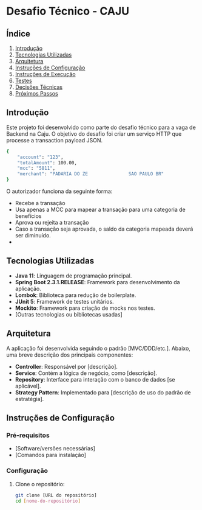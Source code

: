 # Desafio Técnico - CAJU

## Índice
1. [Introdução](#introdução)
2. [Tecnologias Utilizadas](#tecnologias-utilizadas)
3. [Arquitetura](#arquitetura)
4. [Instruções de Configuração](#instruções-de-configuração)
5. [Instruções de Execução](#instruções-de-execução)
6. [Testes](#testes)
7. [Decisões Técnicas](#decisões-técnicas)
8. [Próximos Passos](#próximos-passos)

## Introdução
Este projeto foi desenvolvido como parte do desafio técnico para a vaga de Backend na Caju. O objetivo do desafio foi criar um serviço HTTP  que processe a transaction payload JSON.
``` bash
{
	"account": "123",
	"totalAmount": 100.00,
	"mcc": "5811",
	"merchant": "PADARIA DO ZE               SAO PAULO BR"
}
```
O autorizador funciona da seguinte forma:
-  Recebe a transação
-  Usa apenas a MCC para mapear a transação para uma categoria de benefícios
-  Aprova ou rejeita a transação
-  Caso a transação seja aprovada, o saldo da categoria mapeada deverá ser diminuído.
- 


## Tecnologias Utilizadas
- **Java 11**: Linguagem de programação principal.
- **Spring Boot 2.3.1.RELEASE**: Framework para desenvolvimento da aplicação.
- **Lombok**: Biblioteca para redução de boilerplate.
- **JUnit 5**: Framework de testes unitários.
- **Mockito**: Framework para criação de mocks nos testes.
- [Outras tecnologias ou bibliotecas usadas]

## Arquitetura
A aplicação foi desenvolvida seguindo o padrão [MVC/DDD/etc.]. Abaixo, uma breve descrição dos principais componentes:

- **Controller**: Responsável por [descrição].
- **Service**: Contém a lógica de negócio, como [descrição].
- **Repository**: Interface para interação com o banco de dados [se aplicável].
- **Strategy Pattern**: Implementado para [descrição de uso do padrão de estratégia].

## Instruções de Configuração
### Pré-requisitos
- [Software/versões necessárias]
- [Comandos para instalação]

### Configuração
1. Clone o repositório:
   ```bash
   git clone [URL do repositório]
   cd [nome-do-repositório]
